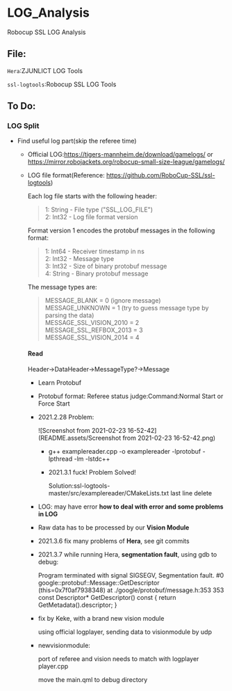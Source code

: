 # LOG_Analysis
Robocup SSL LOG Analysis



## File:

`Hera`:ZJUNLICT LOG Tools

`ssl-logtools`:Robocup SSL LOG Tools



## To Do:

### LOG Split

- Find useful log part(skip the referee time)

  - Official LOG:https://tigers-mannheim.de/download/gamelogs/ or https://mirror.robojackets.org/robocup-small-size-league/gamelogs/

  - LOG file format(Reference: https://github.com/RoboCup-SSL/ssl-logtools)

    Each log file starts with the following header:

    > 1: String - File type ("SSL_LOG_FILE") <br>
    > 2: Int32  - Log file format version <br>

    Format version 1 encodes the protobuf messages in the following format:

    > 1: Int64  - Receiver timestamp in ns <br>
    > 2: Int32  - Message type <br>
    > 3: Int32  - Size of binary protobuf message <br>
    > 4: String - Binary protobuf message <br>

    The message types are:

    > MESSAGE_BLANK           = 0 (ignore message)<br>
    > MESSAGE_UNKNOWN         = 1 (try to guess message type by parsing the data)<br>
    > MESSAGE_SSL_VISION_2010 = 2<br>
    > MESSAGE_SSL_REFBOX_2013 = 3<br>
    > MESSAGE_SSL_VISION_2014 = 4<br>

    #### Read 

    Header->DataHeader->MessageType?->Message

    - Learn Protobuf

    - Protobuf format: Referee status judge:Command:Normal Start or Force Start

    - 2021.2.28 Problem:

      ![Screenshot from 2021-02-23 16-52-42](README.assets/Screenshot from 2021-02-23 16-52-42.png)

      - g++ examplereader.cpp -o examplereader -lprotobuf -lpthread -lm -lstdc++

      - 2021.3.1 fuck! Problem Solved!

        Solution:ssl-logtools-master/src/examplereader/CMakeLists.txt last line delete

    - LOG: may have error    **how to deal with error and some problems in LOG**
    
    - Raw data has to be processed by our **Vision Module**
    
    - 2021.3.6 fix many problems of **Hera**, see git commits
    
    - 2021.3.7 while running Hera, **segmentation fault**,  using gdb to debug:
    
      Program terminated with signal SIGSEGV, Segmentation fault.
      #0  google::protobuf::Message::GetDescriptor (this=0x7f0af7938348)
          at ./google/protobuf/message.h:353
      353	  const Descriptor* GetDescriptor() const { return GetMetadata().descriptor; }
    
    - fix by Keke, with a brand new vision module 
    
      using official logplayer, sending data to visionmodule by udp
    
    - newvisionmodule:
    
      port of referee and vision needs to match with logplayer player.cpp
    
      move the main.qml to debug directory
  
  